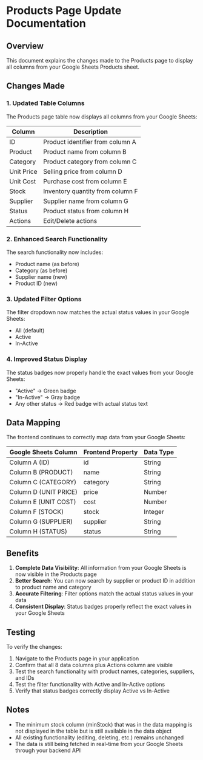 # Products Page Update Documentation

## Overview
This document explains the changes made to the Products page to display all columns from your Google Sheets Products sheet.

## Changes Made

### 1. Updated Table Columns
The Products page table now displays all columns from your Google Sheets:

| Column | Description |
|--------|-------------|
| ID | Product identifier from column A |
| Product | Product name from column B |
| Category | Product category from column C |
| Unit Price | Selling price from column D |
| Unit Cost | Purchase cost from column E |
| Stock | Inventory quantity from column F |
| Supplier | Supplier name from column G |
| Status | Product status from column H |
| Actions | Edit/Delete actions |

### 2. Enhanced Search Functionality
The search functionality now includes:
- Product name (as before)
- Category (as before)
- Supplier name (new)
- Product ID (new)

### 3. Updated Filter Options
The filter dropdown now matches the actual status values in your Google Sheets:
- All (default)
- Active
- In-Active

### 4. Improved Status Display
The status badges now properly handle the exact values from your Google Sheets:
- "Active" → Green badge
- "In-Active" → Gray badge
- Any other status → Red badge with actual status text

## Data Mapping
The frontend continues to correctly map data from your Google Sheets:

| Google Sheets Column | Frontend Property | Data Type |
|---------------------|-------------------|-----------|
| Column A (ID) | id | String |
| Column B (PRODUCT) | name | String |
| Column C (CATEGORY) | category | String |
| Column D (UNIT PRICE) | price | Number |
| Column E (UNIT COST) | cost | Number |
| Column F (STOCK) | stock | Integer |
| Column G (SUPPLIER) | supplier | String |
| Column H (STATUS) | status | String |

## Benefits
1. **Complete Data Visibility**: All information from your Google Sheets is now visible in the Products page
2. **Better Search**: You can now search by supplier or product ID in addition to product name and category
3. **Accurate Filtering**: Filter options match the actual status values in your data
4. **Consistent Display**: Status badges properly reflect the exact values in your Google Sheets

## Testing
To verify the changes:
1. Navigate to the Products page in your application
2. Confirm that all 8 data columns plus Actions column are visible
3. Test the search functionality with product names, categories, suppliers, and IDs
4. Test the filter functionality with Active and In-Active options
5. Verify that status badges correctly display Active vs In-Active

## Notes
- The minimum stock column (minStock) that was in the data mapping is not displayed in the table but is still available in the data object
- All existing functionality (editing, deleting, etc.) remains unchanged
- The data is still being fetched in real-time from your Google Sheets through your backend API